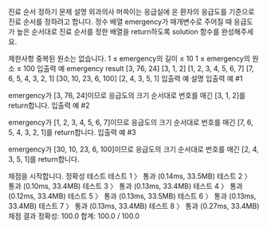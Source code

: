 진료 순서 정하기
문제 설명
외과의사 머쓱이는 응급실에 온 환자의 응급도를 기준으로 진료 순서를 정하려고 합니다. 정수 배열 emergency가 매개변수로 주어질 때 응급도가 높은 순서대로 진료 순서를 정한 배열을 return하도록 solution 함수를 완성해주세요.

제한사항
중복된 원소는 없습니다.
1 ≤ emergency의 길이 ≤ 10
1 ≤ emergency의 원소 ≤ 100
입출력 예
emergency	result
[3, 76, 24]	[3, 1, 2]
[1, 2, 3, 4, 5, 6, 7]	[7, 6, 5, 4, 3, 2, 1]
[30, 10, 23, 6, 100]	[2, 4, 3, 5, 1]
입출력 예 설명
입출력 예 #1

emergency가 [3, 76, 24]이므로 응급도의 크기 순서대로 번호를 매긴 [3, 1, 2]를 return합니다.
입출력 예 #2

emergency가 [1, 2, 3, 4, 5, 6, 7]이므로 응급도의 크기 순서대로 번호를 매긴 [7, 6, 5, 4, 3, 2, 1]를 return합니다.
입출력 예 #3

emergency가 [30, 10, 23, 6, 100]이므로 응급도의 크기 순서대로 번호를 매긴 [2, 4, 3, 5, 1]를 return합니다.

채점을 시작합니다.
정확성  테스트
테스트 1 〉	통과 (0.14ms, 33.5MB)
테스트 2 〉	통과 (0.10ms, 33.4MB)
테스트 3 〉	통과 (0.13ms, 33.4MB)
테스트 4 〉	통과 (0.12ms, 33.4MB)
테스트 5 〉	통과 (0.13ms, 33.5MB)
테스트 6 〉	통과 (0.13ms, 33.4MB)
테스트 7 〉	통과 (0.13ms, 33.4MB)
테스트 8 〉	통과 (0.27ms, 33.4MB)
채점 결과
정확성: 100.0
합계: 100.0 / 100.0